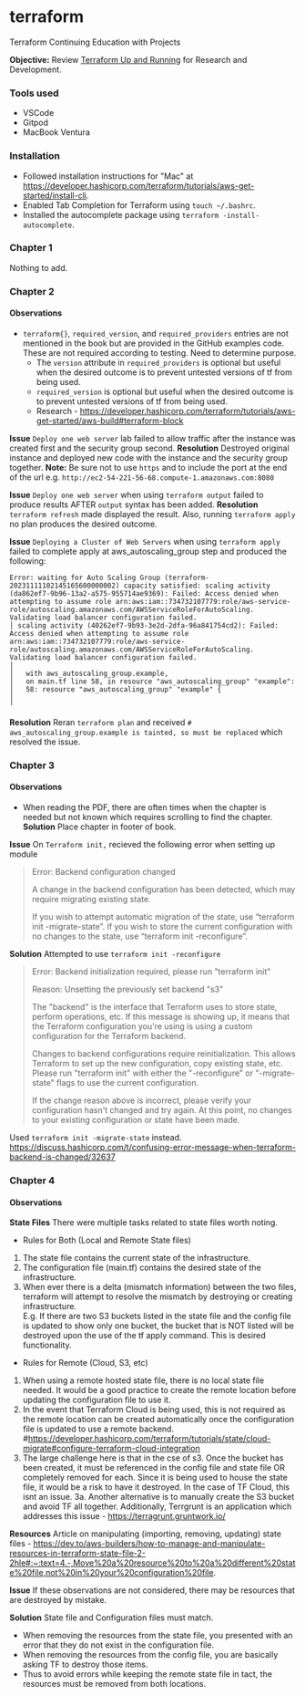 # terraform
Terraform Continuing Education with Projects

**Objective:** Review [Terraform Up and Running](https://www.terraformupandrunning.com/) for Research and Development.

### Tools used
* VSCode 
* Gitpod
* MacBook Ventura

### Installation
* Followed installation instructions for "Mac" at https://developer.hashicorp.com/terraform/tutorials/aws-get-started/install-cli.
* Enabled Tab Completion for Terraform using `touch ~/.bashrc`.
* Installed the autocomplete package using `terraform -install-autocomplete`.

### Chapter 1
Nothing to add.

### Chapter 2
#### Observations 
- `terraform{}`, `required_version`, and `required_providers` entries are not mentioned in the book but are provided in the GitHub examples code. These are not required according to testing. Need to determine purpose.
    - The `version` attribute in `required_providers` is optional but useful when the desired outcome is to prevent untested versions of tf from being used. 
    - `required_version` is optional but useful when the desired outcome is to prevent untested versions of tf from being used. 
    - Research - https://developer.hashicorp.com/terraform/tutorials/aws-get-started/aws-build#terraform-block

**Issue** 
`Deploy one web server` lab failed to allow traffic after the instance was created first and the security group second.
**Resolution** 
Destroyed original instance and deployed new code with the instance and the security group together. 
**Note:** Be sure not to use `https` and to include the port at the end of the url e.g. `http://ec2-54-221-56-68.compute-1.amazonaws.com:8080`

**Issue** 
`Deploy one web server` when using `terraform output` failed to produce results AFTER `output` syntax has been added.
**Resolution** 
`terraform refresh` made displayed the result. Also, running `terraform apply` no plan produces the desired outcome. 

**Issue** 
`Deploying a Cluster of Web Servers` when using `terraform apply` failed to complete apply at aws_autoscaling_group step and produced the following:

```
Error: waiting for Auto Scaling Group (terraform-20231111102145165600000002) capacity satisfied: scaling activity (da862ef7-9b96-13a2-a575-955714ae9369): Failed: Access denied when attempting to assume role arn:aws:iam::734732107779:role/aws-service-role/autoscaling.amazonaws.com/AWSServiceRoleForAutoScaling. Validating load balancer configuration failed.
│ scaling activity (40262ef7-9b93-3e2d-2dfa-96a841754cd2): Failed: Access denied when attempting to assume role arn:aws:iam::734732107779:role/aws-service-role/autoscaling.amazonaws.com/AWSServiceRoleForAutoScaling. Validating load balancer configuration failed.
│ 
│   with aws_autoscaling_group.example,
│   on main.tf line 58, in resource "aws_autoscaling_group" "example":
│   58: resource "aws_autoscaling_group" "example" {
│ 
╵
```

**Resolution** 
Reran `terraform plan` and received `# aws_autoscaling_group.example is tainted, so must be replaced` which resolved the issue.

### Chapter 3
#### Observations 
- When reading the PDF, there are often times when the chapter is needed but not known which requires scrolling to find the chapter.
**Solution** Place chapter in footer of book.

**Issue**
On `Terraform init,` recieved the following error when setting up module
> Error: Backend configuration changed
>
> A change in the backend configuration has been detected, which may require migrating existing state.
>
> If you wish to attempt automatic migration of the state, use “terraform init -migrate-state”.
> If you wish to store the current configuration with no changes to the state, use “terraform init -reconfigure”.

**Solution**
Attempted to use `terraform init -reconfigure`
> Error: Backend initialization required, please run "terraform init"
> 
> Reason: Unsetting the previously set backend "s3"
> 
> The "backend" is the interface that Terraform uses to store state,
> perform operations, etc. If this message is showing up, it means that the
> Terraform configuration you're using is using a custom configuration for
> the Terraform backend.
> 
> Changes to backend configurations require reinitialization. This allows
> Terraform to set up the new configuration, copy existing state, etc. Please run
> "terraform init" with either the "-reconfigure" or "-migrate-state" flags to
> use the current configuration.
> 
> If the change reason above is incorrect, please verify your configuration
> hasn't changed and try again. At this point, no changes to your existing
> configuration or state have been made.

Used `terraform init -migrate-state` instead.
https://discuss.hashicorp.com/t/confusing-error-message-when-terraform-backend-is-changed/32637

### Chapter 4
#### Observations 
**State Files** There were multiple tasks related to state files worth noting. 
- Rules for Both (Local and Remote State files)
1. The state file contains the current state of the infrastructure.   
2. The configuration file (main.tf) contains the desired state of the infrastructure.   
3. When ever there is a delta (mismatch information) between the two files, terraform will attempt to resolve the mismatch by destroying or creating infrastructure.     
E.g. If there are two S3 buckets listed in the state file and the config file is updated to show only one bucket, the bucket that is NOT listed will be destroyed upon the use of the tf apply command. This is desired functionality.    

- Rules for Remote (Cloud, S3, etc)    
1. When using a remote hosted state file, there is no local state file needed. It would be a good practice to create the remote location before updating the configuration file to use it.     
2. In the event that Terraform Cloud is being used, this is not required as the remote location can be created automatically once the configuration file is updated to use a remote backend.   
#https://developer.hashicorp.com/terraform/tutorials/state/cloud-migrate#configure-terraform-cloud-integration  
3. The large challenge here is that in the cse of s3. Once the bucket has been created, it must be referenced in the config file and state file OR completely removed for each. Since it is being used to house the state file, it would be a risk to have it destroyed. In the case of TF Cloud, this isnt an issue. 
3a. Another alternative is to manually create the S3 bucket and avoid TF all together. Additionally, Terrgrunt is an application which addresses this issue - https://terragrunt.gruntwork.io/

**Resources**
Article on manipulating (importing, removing, updating) state files -
https://dev.to/aws-builders/how-to-manage-and-manipulate-resources-in-terraform-state-file-2-2hle#:~:text=4.-,Move%20a%20resource%20to%20a%20different%20state%20file,not%20in%20your%20configuration%20file. 

**Issue**
If these observations are not considered, there may be resources that are destroyed by mistake. 

**Solution**
State file and Configuration files must match. 
- When removing the resources from the state file, you presented with an error that they do not exist in the configuration file.
- When removing the resources from the config file, you are basically asking TF to destroy those items.
- Thus to avoid errors while keeping the remote state file in tact, the resources must be removed from both locations.
